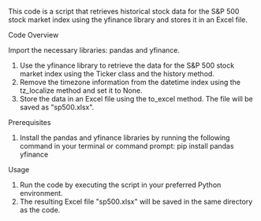 This code is a script that retrieves historical stock data for the S&P 500 stock market index using the yfinance library and stores it in an Excel file.

Code Overview

Import the necessary libraries: pandas and yfinance.
1. Use the yfinance library to retrieve the data for the S&P 500 stock market index using the Ticker class and the history method.
2. Remove the timezone information from the datetime index using the tz_localize method and set it to None.
3. Store the data in an Excel file using the to_excel method. The file will be saved as "sp500.xlsx".

Prerequisites
1. Install the pandas and yfinance libraries by running the following command in your terminal or command prompt: pip install pandas yfinance

Usage
1. Run the code by executing the script in your preferred Python environment.
2. The resulting Excel file "sp500.xlsx" will be saved in the same directory as the code.
